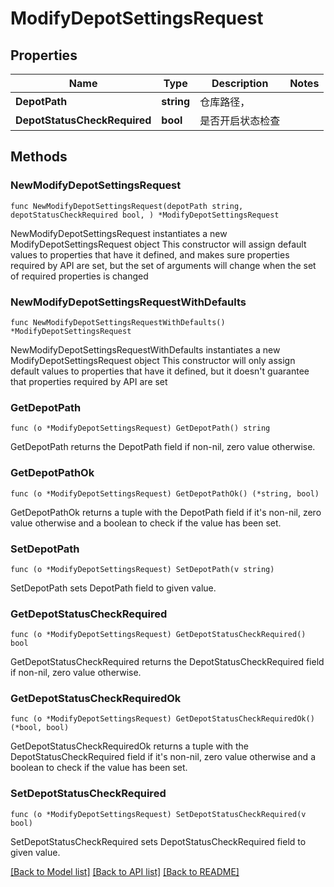 # ModifyDepotSettingsRequest

## Properties

Name | Type | Description | Notes
------------ | ------------- | ------------- | -------------
**DepotPath** | **string** | 仓库路径， | 
**DepotStatusCheckRequired** | **bool** | 是否开启状态检查 | 

## Methods

### NewModifyDepotSettingsRequest

`func NewModifyDepotSettingsRequest(depotPath string, depotStatusCheckRequired bool, ) *ModifyDepotSettingsRequest`

NewModifyDepotSettingsRequest instantiates a new ModifyDepotSettingsRequest object
This constructor will assign default values to properties that have it defined,
and makes sure properties required by API are set, but the set of arguments
will change when the set of required properties is changed

### NewModifyDepotSettingsRequestWithDefaults

`func NewModifyDepotSettingsRequestWithDefaults() *ModifyDepotSettingsRequest`

NewModifyDepotSettingsRequestWithDefaults instantiates a new ModifyDepotSettingsRequest object
This constructor will only assign default values to properties that have it defined,
but it doesn't guarantee that properties required by API are set

### GetDepotPath

`func (o *ModifyDepotSettingsRequest) GetDepotPath() string`

GetDepotPath returns the DepotPath field if non-nil, zero value otherwise.

### GetDepotPathOk

`func (o *ModifyDepotSettingsRequest) GetDepotPathOk() (*string, bool)`

GetDepotPathOk returns a tuple with the DepotPath field if it's non-nil, zero value otherwise
and a boolean to check if the value has been set.

### SetDepotPath

`func (o *ModifyDepotSettingsRequest) SetDepotPath(v string)`

SetDepotPath sets DepotPath field to given value.


### GetDepotStatusCheckRequired

`func (o *ModifyDepotSettingsRequest) GetDepotStatusCheckRequired() bool`

GetDepotStatusCheckRequired returns the DepotStatusCheckRequired field if non-nil, zero value otherwise.

### GetDepotStatusCheckRequiredOk

`func (o *ModifyDepotSettingsRequest) GetDepotStatusCheckRequiredOk() (*bool, bool)`

GetDepotStatusCheckRequiredOk returns a tuple with the DepotStatusCheckRequired field if it's non-nil, zero value otherwise
and a boolean to check if the value has been set.

### SetDepotStatusCheckRequired

`func (o *ModifyDepotSettingsRequest) SetDepotStatusCheckRequired(v bool)`

SetDepotStatusCheckRequired sets DepotStatusCheckRequired field to given value.



[[Back to Model list]](../README.md#documentation-for-models) [[Back to API list]](../README.md#documentation-for-api-endpoints) [[Back to README]](../README.md)


